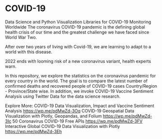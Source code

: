 # COVID-19
Data Science and Python Visualization Libraries for COVID-19 Monitoring Worldwide
The coronavirus COVID-19 pandemic is the defining global health crisis of our time and the greatest challenge we have faced since World War Two. 

After over two years of living with Covid-19, we are learning to adapt to a world with this disease. 

2022 ends with looming risk of a new coronavirus variant, health experts warn.

In this repository, we explore the statistics on the coronavirus pandemic for every country in the world. The goal is to compare the latest number of confirmed deaths and recovered people of COVID-19 cases Country/Region - Province/State wise. In addition, we invoke COVID-19 Vaccine Sentiment Analysis using Twitter Data for the data science research.

Explore More:
COVID-19 Data Visualization, Impact and Vaccine Sentiment Analysis
https://wp.me/pdMwZd-3Oq
COVID-19 Geospatial Data Visualization with Plotly, Geopandas, and Folium
https://wp.me/pdMwZd-3Ic
50 Coronavirus COVID-19 Free APIs
https://wp.me/pdMwZd-3FV
Interactive Global COVID-19 Data Visualization with Plotly
https://wp.me/pdMwZd-3Eh
